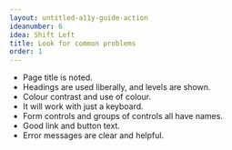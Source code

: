 ```yaml
---
layout: untitled-a11y-guide-action
ideanumber: 6
idea: Shift Left
title: Look for common problems
order: 1
---
```


- Page title is noted.
- Headings are used liberally, and levels are shown.
- Colour contrast and use of colour.
- It will work with just a keyboard.
- Form controls and groups of controls all have names.
- Good link and button text.
- Error messages are clear and helpful.